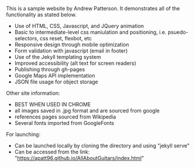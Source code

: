 This is a sample website by Andrew Patterson. It demonstrates all of the functionality as stated below.

- Use of HTML, CSS, Javascript, and JQuery animation
- Basic to intermediate-level css maniulation and positioning, i.e. psuedo-selectors, css reset, flexbot, etc
- Responsive design through mobile optimization
- Form validation with javascript (email in footer)
- Use of the Jekyll templating system
- Improved accessibility (alt text for screen readers)
- Publishing through gh-pages
- Google Maps API implementation
- JSON file usage for object storage

Other site information:
- BEST WHEN USED IN CHROME
- all images saved in .jpg format and are sourced from google
- references pages sourced from Wikipedia
- Several fonts imported from GoogleFonts

For launching:
 - Can be launched locally by cloning the directory and  using "jekyll serve"
 - Can be accessed from the link:  "https://apatt96.github.io/AllAboutGuitars/index.html"
